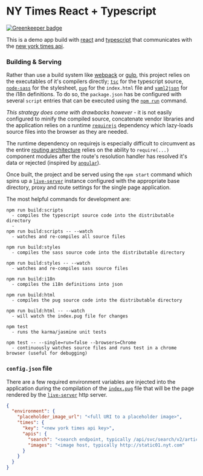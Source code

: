 # NY Times React + Typescript

[![Greenkeeper badge](https://badges.greenkeeper.io/dadleyy/nytimes.svg)](https://greenkeeper.io/)

This is a demo app build with [react] and [typescript] that communicates with the [new york times api].

### Building & Serving

Rather than use a build system like [webpack] or [gulp], this project relies on the executables of it's compilers
directly; [`tsc`] for the typescript source, [`node-sass`] for the stylesheet, [`pug`] for the `index.html` file and
[`yaml2json`] for the i18n definitions. To do so, the  `package.json` has be configured with several `script` entries
that can be executed using the [`npm run`] command.

*This strategy does come with drawbacks however* - it is not easily configured to minify the compiled source, concatenate 
vendor libraries and the application relies on a runtime [`requirejs`] dependency which lazy-loads source files into
the browser as they are needed.

The runtime dependency on requirejs is especially difficult to circumvent as the entire
[routing architecture] relies on the ability to `require(...)` component modules after the route's resolution handler 
has resolved it's data or rejected (inspired by [`angular`]).


Once built, the project and be served using the `npm start` command which spins up a [`live-server`] instance configured
with the appropriate base directory, proxy and route settings for the single page application.

The most helpful commands for development are:

```
npm run build:scripts
  - compiles the typescript source code into the distributable directory
  -
npm run build:scripts -- --watch
  - watches and re-compiles all source files

npm run build:styles
  - compiles the sass source code into the distributable directory

npm run build:styles -- --watch
  - watches and re-compiles sass source files

npm run build:i18n
  - compiles the i18n definitions into json

npm run build:html
  - compiles the pug source code into the distributable directory

npm run build:html -- --watch
  - will watch the index.pug file for changes

npm test
  - runs the karma/jasmine unit tests

npm test -- --single=run=false --browsers=Chrome
  - continuously watches source files and runs test in a chrome browser (useful for debugging)
```

### `config.json` file

There are a few required environment variables are injected into the application during the compilation of the 
[`index.pug`] file that will be the page rendered by the [`live-server`] http server.

```json
{
  "environment": {
    "placeholder_image_url": "<full URI to a placeholder image>",
    "times": {
      "key": "<new york times api key>",
      "apis": {
        "search": "<search endpoint, typically /api/svc/search/v2/articlesearch.json>",
        "images": "<image host, typically http://static01.nyt.com"
      }
    }
  }
}
```

[react]: https://facebook.github.io/react
[typescript]: https://www.typescriptlang.org
[new york times api]: https://developer.nytimes.com
[`index.pug`]: https://github.com/dadleyy/nytimes/blob/cc826622a037bbe3658090f9f589df1b99a7dca4/src/index.pug
[`live-server`]: https://github.com/tapio/live-server
[`tsc`]: https://www.typescriptlang.org/docs/handbook/compiler-options.html
[gulp]: https://gulpjs.com
[webpack]: https://webpack.js.org
[`node-sass`]: https://github.com/sass/node-sass
[`pug`]: https://github.com/pugjs/pug
[`yaml2json`]: https://github.com/bronze1man/yaml2json
[`npm run`]: https://docs.npmjs.com/cli/run-script
[`requirejs`]: http://requirejs.org
[`angular`]: https://code.angularjs.org/1.6.6/docs/api/ngRoute/provider/$routeProvider#when
[routing architecture]: https://github.com/dadleyy/nytimes/blob/cc826622a037bbe3658090f9f589df1b99a7dca4/src/components/hoc/route-loader.tsx

